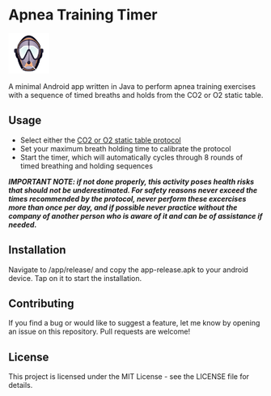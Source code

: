 # Apnea Training Timer

<img src="app/src/main/res/drawable/icon.png" alt="Icon" width="80" height="80">

A minimal Android app written in Java to perform apnea training exercises with a sequence of timed breaths and holds from the CO2 or O2 static table.

## Usage

- Select either the [CO2 or O2 static table protocol](https://visitsithonia.com/lifestyle/sport/freediving-static-tables/)
- Set your maximum breath holding time to calibrate the protocol 
- Start the timer, which will automatically cycles through 8 rounds of timed breathing and holding sequences

**_IMPORTANT NOTE: if not done properly, this activity poses health risks that should not be underestimated. For safety reasons never exceed the times recommended by the protocol, never perform these excercises more than once per day, and if possible never practice without the company of another person who is aware of it and can be of assistance if needed._**

## Installation

Navigate to /app/release/ and copy the app-release.apk to your android device. Tap on it to start the installation. 

## Contributing

If you find a bug or would like to suggest a feature, let me know by opening an issue on this repository. Pull requests are welcome!

## License
This project is licensed under the MIT License - see the LICENSE file for details.
